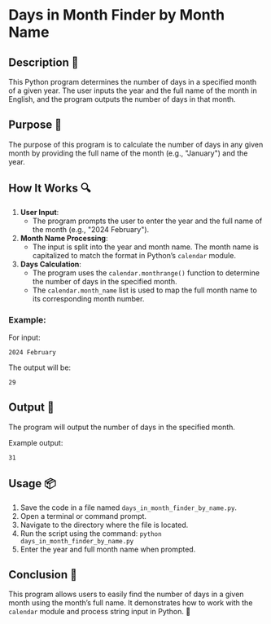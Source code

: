 # Days in Month Finder by Month Name

## Description 📝

This Python program determines the number of days in a specified month of a given year.
The user inputs the year and the full name of the month in English, and the program outputs the number of days in that month.

## Purpose 🎯

The purpose of this program is to calculate the number of days in any given month by providing the full name of the month (e.g., "January") and the year.

## How It Works 🔍

1. **User Input**:
    - The program prompts the user to enter the year and the full name of the month (e.g., "2024 February").
2. **Month Name Processing**:
    - The input is split into the year and month name. The month name is capitalized to match the format in Python’s `calendar` module.
3. **Days Calculation**:
    - The program uses the `calendar.monthrange()` function to determine the number of days in the specified month.
    - The `calendar.month_name` list is used to map the full month name to its corresponding month number.

### Example:

For input:

```
2024 February
```

The output will be:

```
29
```

## Output 📜

The program will output the number of days in the specified month.

Example output:

```
31
```

## Usage 📦

1. Save the code in a file named `days_in_month_finder_by_name.py`.
2. Open a terminal or command prompt.
3. Navigate to the directory where the file is located.
4. Run the script using the command:
   `python days_in_month_finder_by_name.py`
5. Enter the year and full month name when prompted.

## Conclusion 🚀

This program allows users to easily find the number of days in a given month using the month’s full name.
It demonstrates how to work with the `calendar` module and process string input in Python. 📅
